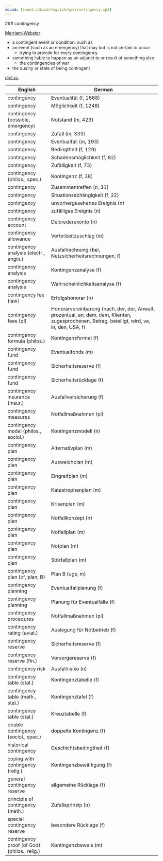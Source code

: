 ```yaml
---
sound: [sound:ankimd/english/mp3/contingency.mp3]
---
```


\### contingency

[Merriam-Webster](https://www.merriam-webster.com/dictionary/contingency)

- a contingent event or condition: such as
- an event (such as an emergency) that may but is not certain to occur
    - trying to provide for every contingency
- something liable to happen as an adjunct to or result of something else
    - the contingencies of war
- the quality or state of being contingent

[dict.cc](https://www.dict.cc/contingency)

| English        | German       |
| -------------- | ------------ |
| contingency | Eventualität (f, 1668) |
| contingency | Möglichkeit (f, 1248) |
| contingency (possible, emergency) | Notstand (m, 423) |
| contingency | Zufall (m, 333) |
| contingency | Eventualfall (m, 193) |
| contingency | Bedingtheit (f, 129) |
| contingency | Schadensmöglichkeit (f, 82) |
| contingency | Zufälligkeit (f, 73) |
| contingency (philos., spec.) | Kontingenz (f, 38) |
| contingency | Zusammentreffen (n, 31) |
| contingency | Situationsabhängigkeit (f, 22) |
| contingency | unvorhergesehenes Ereignis (n) |
| contingency | zufälliges Ereignis (n) |
| contingency account | Delcrederekonto (n) |
| contingency allowance | Verteilzeitzuschlag (m) |
| contingency analysis (electr., engin.) | Ausfallrechnung (bei, Netzsicherheitsrechnungen, f) |
| contingency analysis | Kontingenzanalyse (f) |
| contingency analysis | Wahrscheinlichkeitsanalyse (f) |
| contingency fee (law) | Erfolgshonorar (n) |
| contingency fees (pl) | Honorarvereinbarung (nach, der, der, Anwalt, prozentual, an, dem, dem, Klienten, zugesprochenen, Betrag, beteiligt, wird, va, in, den, USA, f) |
| contingency formula (philos.) | Kontingenzformel (f) |
| contingency fund | Eventualfonds (m) |
| contingency fund | Sicherheitsreserve (f) |
| contingency fund | Sicherheitsrücklage (f) |
| contingency insurance (insur.) | Ausfallversicherung (f) |
| contingency measures | Notfallmaßnahmen (pl) |
| contingency model (philos., sociol.) | Kontingenzmodell (n) |
| contingency plan | Alternativplan (m) |
| contingency plan | Ausweichplan (m) |
| contingency plan | Eingreifplan (m) |
| contingency plan | Katastrophenplan (m) |
| contingency plan | Krisenplan (m) |
| contingency plan | Notfallkonzept (n) |
| contingency plan | Notfallplan (m) |
| contingency plan | Notplan (m) |
| contingency plan | Störfallplan (m) |
| contingency plan (cf, plan, B) | Plan B (ugs, m) |
| contingency planning | Eventualfallplanung (f) |
| contingency planning | Planung für Eventualfälle (f) |
| contingency procedures | Notfallmaßnahmen (pl) |
| contingency rating (aviat.) | Auslegung für Notbetrieb (f) |
| contingency reserve | Sicherheitsreserve (f) |
| contingency reserve (fin.) | Vorsorgereserve (f) |
| contingency risk | Ausfallrisiko (n) |
| contingency table (stat.) | Kontingenztabelle (f) |
| contingency table (math., stat.) | Kontingenztafel (f) |
| contingency table (stat.) | Kreuztabelle (f) |
| double contingency (sociol., spec.) | doppelte Kontingenz (f) |
| historical contingency | Geschichtsbedingtheit (f) |
| coping with contingency (relig.) | Kontingenzbewältigung (f) |
| general contingency reserve | allgemeine Rücklage (f) |
| principle of contingency (math.) | Zufallsprinzip (n) |
| special contingency reserve | besondere Rücklage (f) |
| contingency proof (of God) (philos., relig.) | Kontingenzbeweis (m) |

